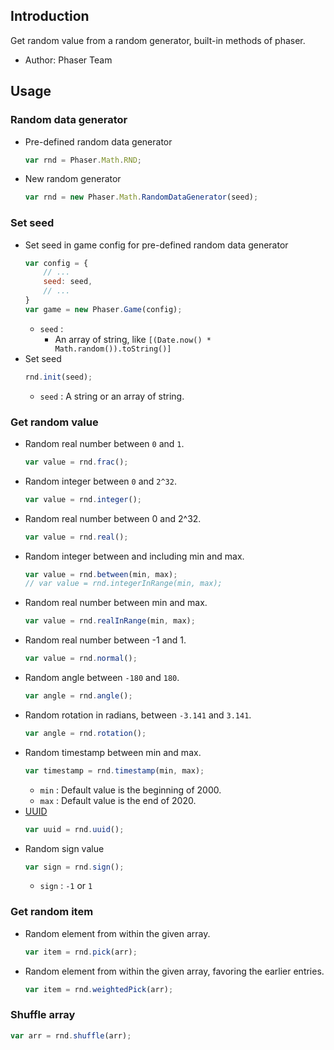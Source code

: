 ## Introduction

Get random value from a random generator, built-in methods of phaser.

- Author: Phaser Team

## Usage

### Random data generator

- Pre-defined random data generator
    ```javascript
    var rnd = Phaser.Math.RND;
    ```
- New random generator
    ```javascript
    var rnd = new Phaser.Math.RandomDataGenerator(seed);
    ```

### Set seed

- Set seed in game config for pre-defined random data generator
    ```javascript
    var config = {
        // ...
        seed: seed,
        // ...
    }
    var game = new Phaser.Game(config);
    ```
    - `seed` : 
        - An array of string, like `[(Date.now() * Math.random()).toString()]`
- Set seed
    ```javascript
    rnd.init(seed);
    ```
    - `seed` : A string or an array of string.

### Get random value

- Random real number between `0` and `1`.
    ```javascript
    var value = rnd.frac();
    ```
- Random integer between `0` and `2^32`.
    ```javascript
    var value = rnd.integer();
    ```
- Random real number between 0 and 2^32.
    ```javascript
    var value = rnd.real();
    ```
- Random integer between and including min and max.
    ```javascript
    var value = rnd.between(min, max);
    // var value = rnd.integerInRange(min, max);
    ```
- Random real number between min and max.
    ```javascript
    var value = rnd.realInRange(min, max);
    ```
- Random real number between -1 and 1.
    ```javascript
    var value = rnd.normal();
    ```
- Random angle between `-180` and `180`.
    ```javascript
    var angle = rnd.angle();
    ```
- Random rotation in radians, between `-3.141` and `3.141`.
    ```javascript
    var angle = rnd.rotation();
    ```
- Random timestamp between min and max.
    ```javascript
    var timestamp = rnd.timestamp(min, max);
    ```
    - `min` : Default value is the beginning of 2000.
    - `max` : Default value is the end of 2020.
- [UUID](uuid.md)
    ```javascript
    var uuid = rnd.uuid();
    ```
- Random sign value
    ```javascript
    var sign = rnd.sign();
    ```
    - `sign` : `-1` or `1`

### Get random item

- Random element from within the given array.
    ```javascript
    var item = rnd.pick(arr);
    ```
- Random element from within the given array, favoring the earlier entries.
    ```javascript
    var item = rnd.weightedPick(arr);
    ```

### Shuffle array

```javascript
var arr = rnd.shuffle(arr);
```
